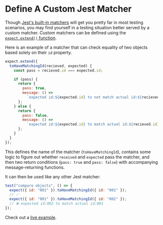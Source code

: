 # Define A Custom Jest Matcher

Though [Jest's built-in
matchers](https://jestjs.io/docs/en/expect) will get you pretty
far in most testing scenarios, you may find yourself in a testing situation
better served by a custom matcher. Custom matchers can be defined using the
[`expect.extend()`
function](https://jestjs.io/docs/en/expect#expectextendmatchers).

Here is an example of a matcher that can check equality of two objects based
solely on their `id` property.

```javascript
expect.extend({
  toHaveMatchingId(recieved, expected) {
    const pass = recieved.id === expected.id;

    if (pass) {
      return {
        pass: true,
        message: () =>
          `expected id:${expected.id} to not match actual id:${recieved.id}`
      };
    } else {
      return {
        pass: false,
        message: () =>
          `expected id:${expected.id} to match actual id:${recieved.id}`
      };
    }
  }
});
```

This defines the name of the matcher (`toHaveMatchingId`), contains some logic
to figure out whether `received` and `expected` pass the matcher, and then two
return conditions (`pass: true` and `pass: false`) with accompanying
message-returning functions.

It can then be used like any other Jest matcher:

```javascript
test("compare objects", () => {
  expect({ id: "001" }).toHaveMatchingId({ id: "001" });
  // ✅
  expect({ id: "001" }).toHaveMatchingId({ id: "002" });
  // ❌ expected id:002 to match actual id:001
});
```

Check out a [live example](https://codesandbox.io/s/focused-bush-vw2s5).
